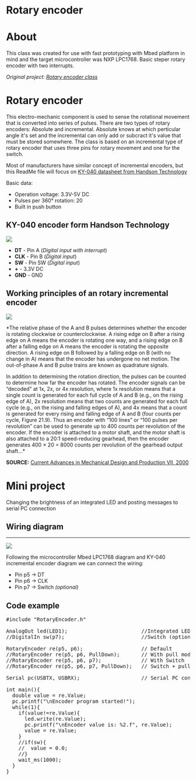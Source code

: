# Rotary encoder

About
===========================
This class was created for use with fast prototyping with Mbed platform in mind
and the target microcontroller was NXP LPC1768.
Basic steper rotary encoder with two interrupts.

*Original project: [Rotary encoder class](https://os.mbed.com/users/nikizg/code/RotaryEncoder/)*

Rotary encoder
===========================
This electro-mechanic component is used to sense the rotational movement that is converted into series of pulses.
There are two types of rotary encoders: Absolute and incremental. Absolute knows at which perticular angle 
it's set and the incremental can only add or subcract it's value that must be stored somewhere.
The class is based on an incremental type of rotary encoder that uses three pins for rotary movement and one for the switch.

Most of manufacturers have similar concept of incremental encoders, but this ReadMe file will focus on [KY-040 
datasheet from Handson Technology](http://www.handsontec.com/dataspecs/switches/Rotary%20Encoder.pdf)

Basic data:
- Operation voltage: 3.3V-5V DC
- Pulses per 360° rotation: 20
- Built in push button

KY-040 encoder form Handson Technology
--------------------------------------
![](https://os.mbed.com/media/uploads/nikizg/ky-40.png)

* **DT**  - Pin A  (*Digital input with interrupt*)
* **CLK** - Pin B (*Digital input*)
* **SW**  - Pin SW (*Digital input*)
* **+**   - 3.3V DC
* **GND** - GND


Working principles of an rotary incremental encoder
--------------------------------------------------------------
![](https://ars.els-cdn.com/content/image/3-s2.0-B9780124201651000214-f21-08-9780124201651.jpg)

*The relative phase of the A and B pulses determines whether the encoder is rotating clockwise or counterclockwise. A rising edge on B after a rising edge on A means the encoder is rotating one way, and a rising edge on B after a falling edge on A means the encoder is rotating the opposite direction. A rising edge on B followed by a falling edge on B (with no change in A) means that the encoder has undergone no net motion. The out-of-phase A and B pulse trains are known as quadrature signals.

In addition to determining the rotation direction, the pulses can be counted to determine how far the encoder has rotated. The encoder signals can be “decoded” at 1x, 2x, or 4x resolution, where 1x resolution means that a single count is generated for each full cycle of A and B (e.g., on the rising edge of A), 2x resolution means that two counts are generated for each full cycle (e.g., on the rising and falling edges of A), and 4x means that a count is generated for every rising and falling edge of A and B (four counts per cycle, Figure 21.9). Thus an encoder with “100 lines” or “100 pulses per revolution” can be used to generate up to 400 counts per revolution of the encoder. If the encoder is attached to a motor shaft, and the motor shaft is also attached to a 20:1 speed-reducing gearhead, then the encoder generates 400 × 20 = 8000 counts per revolution of the gearhead output shaft...*

**SOURCE:** [Current Advances in Mechanical Design and Production VII, 2000](https://www.sciencedirect.com/topics/engineering/incremental-encoder) 

Mini project
===========================
Changing the brightness of an integrated LED and posting messages to serial PC connection

Wiring diagram
--------------
****
![](https://os.mbed.com/media/platforms/lpc1768_pinout.png)

Following the microcontroller Mbed LPC1768 diagram and KY-040 incremental encoder 
diagram we can connect the wiring:
 * Pin p5 -> DT
 * Pin p6 -> CLK
 * Pin p7 -> Switch *(optional)*
 
 
Code example
------------
<pre>
#include "RotaryEncoder.h"
 
AnalogOut led(LED1);                        //Integrated LED
//DigitalIn sw(p7);                         //Switch (optional)

RotaryEncoder re(p5, p6);                   // Default
//RotaryEncoder re(p5, p6, PullDown);       // With pull mode specified
//RotaryEncoder re(p5, p6, p7);             // With Switch
//RotaryEncoder re(p5, p6, p7, PullDown);   // Switch + pull mode specified

Serial pc(USBTX, USBRX);                    // Serial PC connection

int main(){
  double value = re.Value;
  pc.printf("\nEncoder program started!");
  while(1){
    if(value!=re.Value){
      led.write(re.Value);
      pc.printf("\nEncoder value is: %2.f", re.Value);
      value = re.Value;
    }
    //if(sw){
    //  value = 0.0;
    //}
    wait_ms(1000);
  }
}
</pre>
